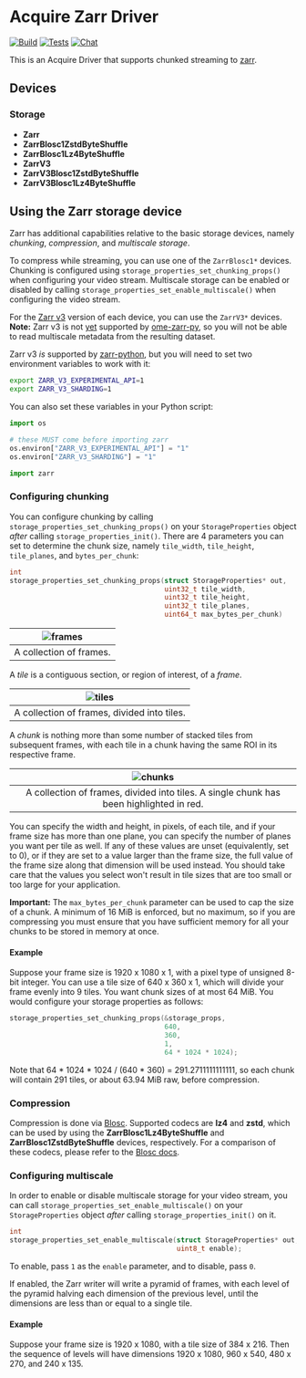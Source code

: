 # Acquire Zarr Driver

[![Build](https://github.com/acquire-project/acquire-driver-zarr/actions/workflows/build.yml/badge.svg)](https://github.com/acquire-project/acquire-driver-zarr/actions/workflows/build.yml)
[![Tests](https://github.com/acquire-project/acquire-driver-zarr/actions/workflows/test_pr.yml/badge.svg)](https://github.com/acquire-project/acquire-driver-zarr/actions/workflows/test_pr.yml)
[![Chat](https://img.shields.io/badge/zulip-join_chat-brightgreen.svg)](https://acquire-imaging.zulipchat.com/)

This is an Acquire Driver that supports chunked streaming to [zarr][].

## Devices

### Storage

- **Zarr**
- **ZarrBlosc1ZstdByteShuffle**
- **ZarrBlosc1Lz4ByteShuffle**
- **ZarrV3**
- **ZarrV3Blosc1ZstdByteShuffle**
- **ZarrV3Blosc1Lz4ByteShuffle**

## Using the Zarr storage device

Zarr has additional capabilities relative to the basic storage devices, namely _chunking_, _compression_, and
_multiscale storage_.

To compress while streaming, you can use one of the `ZarrBlosc1*` devices.
Chunking is configured using `storage_properties_set_chunking_props()` when configuring your video stream.
Multiscale storage can be enabled or disabled by calling `storage_properties_set_enable_multiscale()` when configuring
the video stream.

For the [Zarr v3] version of each device, you can use the `ZarrV3*` devices.
**Note:** Zarr v3 is not [yet](https://github.com/ome/ngff/pull/206) supported by [ome-zarr-py](https://github.com/ome/ome-zarr-py), so you
will not be able to read multiscale metadata from the resulting dataset.

Zarr v3 *is* supported by [zarr-python](https://github.com/zarr-developers/zarr-python), but you will need to set two environment variables to work with it:

```bash
export ZARR_V3_EXPERIMENTAL_API=1
export ZARR_V3_SHARDING=1
```

You can also set these variables in your Python script:

```python
import os

# these MUST come before importing zarr
os.environ["ZARR_V3_EXPERIMENTAL_API"] = "1"
os.environ["ZARR_V3_SHARDING"] = "1"

import zarr
```

### Configuring chunking

You can configure chunking by calling `storage_properties_set_chunking_props()` on your `StorageProperties` object
_after_ calling `storage_properties_init()`.
There are 4 parameters you can set to determine the chunk size, namely `tile_width`, `tile_height`, `tile_planes`,
and `bytes_per_chunk`:

```c
int
storage_properties_set_chunking_props(struct StorageProperties* out,
                                      uint32_t tile_width,
                                      uint32_t tile_height,
                                      uint32_t tile_planes,
                                      uint64_t max_bytes_per_chunk)
```

| ![frames](https://github.com/aliddell/acquire-driver-zarr/assets/844464/3510d468-4751-4fa0-b2bf-0e29a5f3ea1c) |
|:-------------------------------------------------------------------------------------------------------------:|
|                                            A collection of frames.                                            |

A _tile_ is a contiguous section, or region of interest, of a _frame_.

| ![tiles](https://github.com/aliddell/acquire-driver-zarr/assets/844464/f8d16139-e0ac-44db-855f-2f5ef305c98b) |
|:------------------------------------------------------------------------------------------------------------:|
|                                 A collection of frames, divided into tiles.                                  |

A _chunk_ is nothing more than some number of stacked tiles from subsequent frames, with each tile in a chunk having
the same ROI in its respective frame.

| ![chunks](https://github.com/aliddell/acquire-driver-zarr/assets/844464/653e4d82-363e-4e04-9a42-927b052fb6e7) |
|:-------------------------------------------------------------------------------------------------------------:|
|            A collection of frames, divided into tiles. A single chunk has been highlighted in red.            |

You can specify the width and height, in pixels, of each tile, and if your frame size has more than one plane, you can
specify the number of planes you want per tile as well.
If any of these values are unset (equivalently, set to 0), or if they are set to a value larger than the frame size,
the full value of the frame size along that dimension will be used instead.
You should take care that the values you select won't result in tile sizes that are too small or too large for your
application.

**Important:**
The `max_bytes_per_chunk` parameter can be used to cap the size of a chunk.
A minimum of 16 MiB is enforced, but no maximum, so if you are compressing you must ensure that you have sufficient
memory for all your chunks to be stored in memory at once.

#### Example

Suppose your frame size is 1920 x 1080 x 1, with a pixel type of unsigned 8-bit integer.
You can use a tile size of 640 x 360 x 1, which will divide your frame evenly into 9 tiles.
You want chunk sizes of at most 64 MiB.
You would configure your storage properties as follows:

```c
storage_properties_set_chunking_props(&storage_props,
                                      640,
                                      360,
                                      1,
                                      64 * 1024 * 1024);
```

Note that 64 * 1024 * 1024 / (640 * 360) = 291.2711111111111, so each chunk will contain 291 tiles, or about 63.94 MiB
raw, before compression.

### Compression

Compression is done via [Blosc][].
Supported codecs are **lz4** and **zstd**, which can be used by using the **ZarrBlosc1Lz4ByteShuffle** and
**ZarrBlosc1ZstdByteShuffle** devices, respectively.
For a comparison of these codecs, please refer to the [Blosc docs][].

### Configuring multiscale

In order to enable or disable multiscale storage for your video stream, you can call
`storage_properties_set_enable_multiscale()` on your `StorageProperties` object _after_ calling
`storage_properties_init()` on it.

```c
int
storage_properties_set_enable_multiscale(struct StorageProperties* out,
                                         uint8_t enable);
```

To enable, pass `1` as the `enable` parameter, and to disable, pass `0`.

If enabled, the Zarr writer will write a pyramid of frames, with each level of the pyramid halving each dimension of
the previous level, until the dimensions are less than or equal to a single tile.

#### Example

Suppose your frame size is 1920 x 1080, with a tile size of 384 x 216.
Then the sequence of levels will have dimensions 1920 x 1080, 960 x 540, 480 x 270, and 240 x 135.

[zarr]: https://zarr.readthedocs.io/en/stable/spec/v2.html

[Blosc]: https://github.com/Blosc/c-blosc

[Blosc docs]: https://www.blosc.org/

[Zarr v3]: https://zarr-specs.readthedocs.io/en/latest/v3/core/v3.0.html